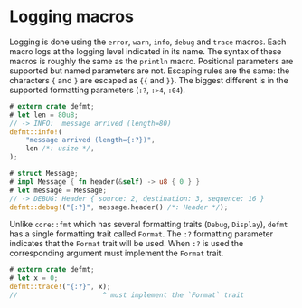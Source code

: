 # Logging macros

Logging is done using the `error`, `warn`, `info`, `debug` and `trace` macros.
Each macro logs at the logging level indicated in its name.
The syntax of these macros is roughly the same as the `println` macro.
Positional parameters are supported but named parameters are not.
Escaping rules are the same: the characters `{` and `}` are escaped as `{{` and `}}`.
The biggest different is in the supported formatting parameters (`:?`, `:>4`, `:04`).

``` rust
# extern crate defmt;
# let len = 80u8;
// -> INFO:  message arrived (length=80)
defmt::info!(
    "message arrived (length={:?})",
    len /*: usize */,
);

# struct Message;
# impl Message { fn header(&self) -> u8 { 0 } }
# let message = Message;
// -> DEBUG: Header { source: 2, destination: 3, sequence: 16 }
defmt::debug!("{:?}", message.header() /*: Header */);
```

Unlike `core::fmt` which has several formatting traits (`Debug`, `Display`), `defmt` has a single formatting trait called `Format`.
The `:?` formatting parameter indicates that the `Format` trait will be used.
When `:?` is used the corresponding argument must implement the `Format` trait.

``` rust
# extern crate defmt;
# let x = 0;
defmt::trace!("{:?}", x);
//                     ^ must implement the `Format` trait
```
